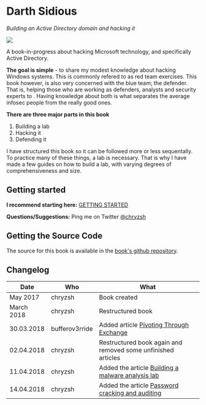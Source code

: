 # Darth Sidious

_Building an Active Directory domain and hacking it_

![](https://www.designerd.com.br/wp-content/uploads/2014/07/8.png)

A book-in-progress about hacking Microsoft technology, and specifically Active Directory.

**The goal is simple** - to share my modest knowledge about hacking Windows systems. This is commonly refered to as red team exercises. This book however, is also very concerned with the blue team; the defender. That is, helping those who are working as defenders, analysts and security experts to . Having knowledge about both is what separates the average infosec people from the really good ones.

**There are three major parts in this book**  
1. Building a lab  
2. Hacking it  
3. Defending it

I have structured this book so it can be followed more or less sequentally. To practice many of these things, a lab is necessary. That is why I have made a few guides on how to build a lab, with varying degrees of comprehensiveness and size.

## Getting started
**I recommend starting here:** [GETTING STARTED](labs/getting-started.md)

**Questions/Suggestions:** Ping me on Twitter [@chryzsh](https://twitter.com/chryzsh)

## Getting the Source Code
The source for this book is available in the [book's github repository](https://github.com/chryzsh/DarthSidious).

## Changelog

| Date | Who | What |
| --- | --- | --- |
| May 2017 | chryzsh | Book created |
| March 2018 | chryzsh | Restructured book |
| 30.03.2018 | bufferov3rride | Added article [Pivoting Through Exchange](general/pivoting-through-exchange.md) |
| 02.04.2018 | chryzsh | Restructured book again and removed some unfinished articles |
| 11.04.2018 | chryzsh | Added the article [Building a malware analysis lab](labs/labs/cuckoo-malware-analysis-lab.md) |
| 14.04.2018 | chryzsh | Added the article [Password cracking and auditing](general/password-cracking.md) |



